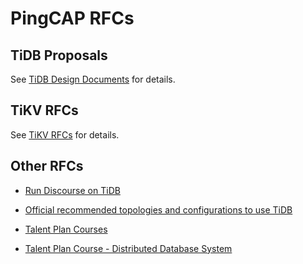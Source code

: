 # PingCAP RFCs

## TiDB Proposals

See [TiDB Design Documents](https://github.com/pingcap/tidb/tree/master/docs/design) for details.

## TiKV RFCs

See [TiKV RFCs](https://github.com/tikv/rfcs) for details.

## Other RFCs

- [Run Discourse on TiDB](./2019-11-28-discourse-on-tidb.md)
- [Official recommended topologies and configurations to use TiDB](https://github.com/pingcap/community/rfc/2019-11-30-recommand-tidb-configure.md)


- [Talent Plan Courses](https://github.com/pingcap/community/rfc/2019-12-11-Talent-Plan-Courses.md)

- [Talent Plan Course - Distributed Database System](https://github.com/pingcap/community/rfc/2019-12-9-pingcap-university-campus.md)

